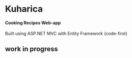 # Kuharica

#### Cooking Recipes Web-app
Built using ASP.NET MVC with Entity Framework (code-first)

## work in progress
